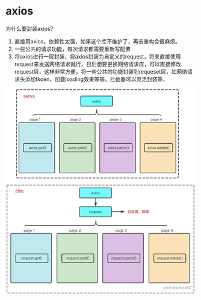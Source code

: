 # axios
为什么要封装axios?
1. 直接用axios，依赖性太强，如果这个库不维护了，再去重构会很麻烦。
2. 一些公共的请求功能，每次请求都需要重新写配置
3. 将axios进行一层封装，将axios封装为自定义的request，将来直接使用request来发送网络请求就行，日后想要更换网络请求库，可以直接修改request层，这样非常方便，将一些公共的功能封装到requeset层，如网络请求头添加tkoen，加载loading效果等等。拦截器可以灵活封装等，
 
![alt text](image.png)

